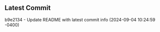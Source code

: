 
## Latest Commit
b9e2134 - Update README with latest commit info (2024-09-04 10:24:59 -0400) <Yunxi-Zhou>
